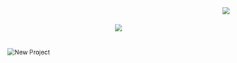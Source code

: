   <img align="right" src="https://visitor-badge.laobi.icu/badge?page_id=TortillaPapper.TortillaPapper"/>

<h1 align="center">
    <img src="https://readme-typing-svg.herokuapp.com/?font=Righteous&size=35&center=true&vCenter=true&width=500&height=70&duration=4000&lines=Hello!!;+I'm+Carz._Musicz!;+Im](https://readme-typing-svg.herokuapp.com?font=Righteous&pause=1000&color=7DD0FF&random=false&width=435&lines=Hello!!;I'm+Carz._Musicz!)" />
</h1>

#
  
![New Project](https://github.com/TortillaPapper/TortillaPapper/assets/165419437/0894ee34-bd15-47e1-ba5e-b621c084d11d)
